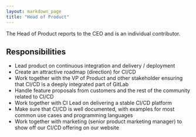 ```yaml
---
layout: markdown_page
title: "Head of Product"
---
```


The Head of Product reports to the CEO and is an individual contributor.

## Responsibilities

- Lead product on continuous integration and delivery / deployment
- Create an attractive roadmap (direction) for CI/CD
- Work together with the VP of Product and other stakeholder ensuring that CI/CD
is a deeply integrated part of GitLab
- Handle feature proposals from customers and the rest of the community related to CI/CD
- Work together with CI Lead on delivering a stable CI/CD platform
- Make sure that CI/CD is well documented, with examples for most common use cases and programming languages
- Work together with marketing (senior product marketing manager) to show off our CI/CD offering on our website
